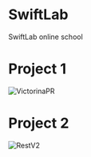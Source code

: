 # SwiftLab
SwiftLab online school

# Project 1

![VictorinaPR](https://user-images.githubusercontent.com/30910230/60824628-98b8a880-a1b2-11e9-8642-512d06c65edf.gif)



# Project 2

![RestV2](https://user-images.githubusercontent.com/30910230/60824589-86d70580-a1b2-11e9-895b-d9d7ac736f86.gif)
